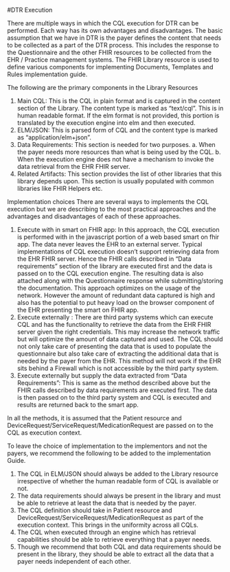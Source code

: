 #DTR Execution

There are multiple ways in which the CQL execution for DTR can be performed. Each way has its own advantages and disadvantages. The basic assumption that we have in DTR is the payer defines the content that needs to be collected as a part of the DTR process. This includes the response to the Questionnaire and the other FHIR resources to be collected from the EHR / Practice management systems. The FHIR Library resource is used to define various components for implementing Documents, Templates and Rules  implementation guide.

The following are the primary components in the Library Resources

1.	Main CQL: This is the CQL in plain format and is captured in the content section of the Library. The content type is marked as “text/cql”. This is in human readable format. If the elm format is not provided, this portion is translated by the execution engine into elm and then executed.
2.	ELM/JSON: This is parsed form of CQL and the content type is marked as “application/elm+json”. 
3.	Data Requirements: This section is needed for two purposes. 
a.	When the payer needs more resources than what is being used by the CQL.
b.	When the execution engine does not have a mechanism to invoke the data retrieval from the EHR FHIR server.
4.	Related Artifacts: This section provides the list of other libraries that this library depends upon. This section is usually populated with common libraries like FHIR Helpers etc.

Implementation choices
There are several ways to implements the CQL execution but we are describing to the most practical approaches and the advantages and disadvantages of each of these approaches.
<ol>
<li>Execute with in smart on FHIR app: In this approach, the CQL execution is performed with in the javascript portion of a web based smart on fhir app. The data never leaves the EHR to an external server. Typical implementations of CQL execution doesn’t support retrieving data from the EHR FHIR server. Hence the FHIR calls described in “Data requirements” section of the library are executed first and the data is passed on to the CQL execution engine. The resulting data is also attached along with the Questionnaire response while submitting/storing the documentation. This approach optimizes on the usage of the network. However the amount of redundant data captured is high and also has the potential to put heavy load on the browser component of the EHR presenting the smart on FHIR app.
</li><li>Execute externally : There are third party systems which can execute CQL and has the functionality to retrieve the data from the EHR FHIR server given the right credentials. This may increase the network traffic but will optimize the amount of data captured and used. The CQL should not only take care of presenting the data that is used to populate the questionnaire but also take care of extracting the additional data that is needed by the payer from the EHR. This method will not work if the EHR sits behind a Firewall which is not accessible by the third party system. 
</li><li>Execute externally but supply the data extracted from “Data Requirements”: This is same as the method described above but the FHIR calls described by data requirements are executed first. The data is then passed on to the third party system and CQL is executed and results are returned back to the smart app.
</li></ol>
In all the methods, it is assumed that the Patient resource and DeviceRequest/ServiceRequest/MedicationRequest are passed on to the CQL as execution context.

To leave the choice of implementation to the implementors and not the payers, we recommend the following to be added to the implementation Guide.

1.	The CQL in ELM/JSON should always be added to the Library resource irrespective of whether the human readable form of CQL is available or not.
2.	The data requirements should always be present in the library and must be able to retrieve at least the data that is needed by the payer.
3.	The CQL definition should take in Patient resource and DeviceRequest/ServiceRequest/MedicationRequest as part of the execution context. This brings in the uniformity across all CQLs.
4.	The CQL when executed through an engine which has retrieval capabilities should be able to retrieve everything that a payer needs. 
5.	Though we recommend that both CQL and data requirements should be present in the library, they should be able to extract all the data that a payer needs independent of each other. 


